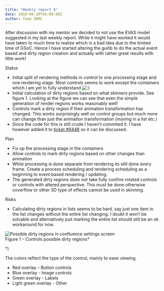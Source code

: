 ```yaml
---
title: "Weekly report 4"
date: 2010-06-20T04:00:00Z
author: Team XBMC
---
```


After discussion with my mentor we decided to not use the EVAS model suggested in my last weekly report. While it might have worked it would have taken to much time to realize which is a bad idea due to the limited time of GSoC. Hence I have started altering the guilib to do the actual event based and dirty region creation and actually with rather great results with little work!

Status

- Initial split of rendering methods in control to one processing stage and one rendering stage. Most controls seems to work except the containers which I am yet to fully understand ![:)](/images/blog/icon_smile.gif)
- Initial calculation of dirty regions based on what skinners provide. See figure 1. Looking at the figure we can see that even the simple generation of render regions works reasonably well!
- Controls mark a dirty region if their animation transformation has changed. This works surprisingly well on control groups but much more can change than just the animation transformation (moving in a list etc.)
- Since the code for this is still crude I haven’t commited it. I have however added it to [ticket #﻿9448](http://trac.xbmc.org/ticket/9448) so it can be discussed.

Plan

- Fix up the processing stage in the containers
- Allow controls to mark dirty regions based on other changes than animation
- While processing is done separate from rendering its still done every frame. Create a process scheduling and rendering scheduling as a beginning to event based rendering / updating.
- The generated dirty regions does not take fully confine rotated controls or controls with altered perspective. This must be done otherwise coverflow or other 3D type of effects cannot be used in skinning.

Risks

- Calculating dirty regions in lists seems to be hard, say just one item in the list changes without the entire list changing. I doubt it won’t be solvable and alternatively just marking the entire list should still be an ok workaround for now.

![Possible dirty regions in confluence settings screen](/images/blog/PossibleDirtyRegionSettings.webp)  
 Figure 1 – Controls possible dirty regions\*

\*)

The colors reflect the type of the control, mainly to ease viewing.

- Red overlay – Button controls
- Blue overlay - Image controls
- Green overlay - Labels
- Light green overlay - Other
